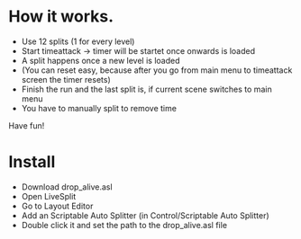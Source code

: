 # How it works.

- Use 12 splits (1 for every level) 
- Start timeattack -> timer will be startet once onwards is loaded
- A split happens once a new level is loaded
- (You can reset easy, because after you go from main menu to timeattack screen the timer resets)
- Finish the run and the last split is, if current scene switches to main menu
- You have to manually split to remove time

Have fun!

# Install
- Download drop_alive.asl
- Open LiveSplit
- Go to Layout Editor
- Add an Scriptable Auto Splitter (in Control/Scriptable Auto Splitter)
- Double click it and set the path to the drop_alive.asl file
